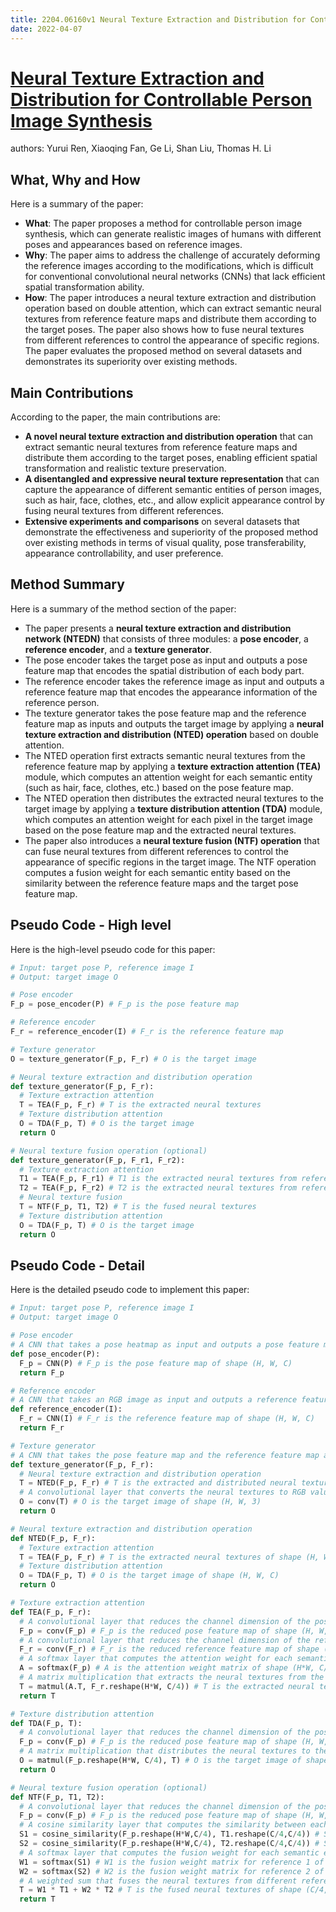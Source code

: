 ```yaml
---
title: 2204.06160v1 Neural Texture Extraction and Distribution for Controllable Person Image Synthesis
date: 2022-04-07
---
```


# [Neural Texture Extraction and Distribution for Controllable Person Image Synthesis](http://arxiv.org/abs/2204.06160v1)

authors: Yurui Ren, Xiaoqing Fan, Ge Li, Shan Liu, Thomas H. Li


## What, Why and How

[1]: https://arxiv.org/abs/2204.06160v1 "[2204.06160v1] Neural Texture Extraction and Distribution for ..."
[2]: https://arxiv.org/pdf/2204.06160v1.pdf "arXiv:2204.06160v1 [cs.CV] 13 Apr 2022"
[3]: https://arxiv-export1.library.cornell.edu/abs/2204.06160v1 "[2204.06160v1] Neural Texture Extraction and Distribution for ..."

Here is a summary of the paper:

- **What**: The paper proposes a method for controllable person image synthesis, which can generate realistic images of humans with different poses and appearances based on reference images.
- **Why**: The paper aims to address the challenge of accurately deforming the reference images according to the modifications, which is difficult for conventional convolutional neural networks (CNNs) that lack efficient spatial transformation ability.
- **How**: The paper introduces a neural texture extraction and distribution operation based on double attention, which can extract semantic neural textures from reference feature maps and distribute them according to the target poses. The paper also shows how to fuse neural textures from different references to control the appearance of specific regions. The paper evaluates the proposed method on several datasets and demonstrates its superiority over existing methods.

## Main Contributions

[1]: https://arxiv.org/abs/2204.06160v1 "[2204.06160v1] Neural Texture Extraction and Distribution for ..."
[2]: https://arxiv.org/pdf/2204.06160v1.pdf "arXiv:2204.06160v1 [cs.CV] 13 Apr 2022"
[3]: https://arxiv-export1.library.cornell.edu/abs/2204.06160v1 "[2204.06160v1] Neural Texture Extraction and Distribution for ..."

According to the paper, the main contributions are:

- **A novel neural texture extraction and distribution operation** that can extract semantic neural textures from reference feature maps and distribute them according to the target poses, enabling efficient spatial transformation and realistic texture preservation.
- **A disentangled and expressive neural texture representation** that can capture the appearance of different semantic entities of person images, such as hair, face, clothes, etc., and allow explicit appearance control by fusing neural textures from different references.
- **Extensive experiments and comparisons** on several datasets that demonstrate the effectiveness and superiority of the proposed method over existing methods in terms of visual quality, pose transferability, appearance controllability, and user preference.

## Method Summary

[1]: https://arxiv.org/abs/2204.06160v1 "[2204.06160v1] Neural Texture Extraction and Distribution for ..."
[2]: https://arxiv.org/pdf/2204.06160v1.pdf "arXiv:2204.06160v1 [cs.CV] 13 Apr 2022"
[3]: https://arxiv-export1.library.cornell.edu/abs/2204.06160v1 "[2204.06160v1] Neural Texture Extraction and Distribution for ..."

Here is a summary of the method section of the paper:

- The paper presents a **neural texture extraction and distribution network (NTEDN)** that consists of three modules: a **pose encoder**, a **reference encoder**, and a **texture generator**.
- The pose encoder takes the target pose as input and outputs a pose feature map that encodes the spatial distribution of each body part.
- The reference encoder takes the reference image as input and outputs a reference feature map that encodes the appearance information of the reference person.
- The texture generator takes the pose feature map and the reference feature map as inputs and outputs the target image by applying a **neural texture extraction and distribution (NTED) operation** based on double attention.
- The NTED operation first extracts semantic neural textures from the reference feature map by applying a **texture extraction attention (TEA)** module, which computes an attention weight for each semantic entity (such as hair, face, clothes, etc.) based on the pose feature map.
- The NTED operation then distributes the extracted neural textures to the target image by applying a **texture distribution attention (TDA)** module, which computes an attention weight for each pixel in the target image based on the pose feature map and the extracted neural textures.
- The paper also introduces a **neural texture fusion (NTF) operation** that can fuse neural textures from different references to control the appearance of specific regions in the target image. The NTF operation computes a fusion weight for each semantic entity based on the similarity between the reference feature maps and the target pose feature map.

## Pseudo Code - High level

Here is the high-level pseudo code for this paper:

```python
# Input: target pose P, reference image I
# Output: target image O

# Pose encoder
F_p = pose_encoder(P) # F_p is the pose feature map

# Reference encoder
F_r = reference_encoder(I) # F_r is the reference feature map

# Texture generator
O = texture_generator(F_p, F_r) # O is the target image

# Neural texture extraction and distribution operation
def texture_generator(F_p, F_r):
  # Texture extraction attention
  T = TEA(F_p, F_r) # T is the extracted neural textures
  # Texture distribution attention
  O = TDA(F_p, T) # O is the target image
  return O

# Neural texture fusion operation (optional)
def texture_generator(F_p, F_r1, F_r2):
  # Texture extraction attention
  T1 = TEA(F_p, F_r1) # T1 is the extracted neural textures from reference 1
  T2 = TEA(F_p, F_r2) # T2 is the extracted neural textures from reference 2
  # Neural texture fusion
  T = NTF(F_p, T1, T2) # T is the fused neural textures
  # Texture distribution attention
  O = TDA(F_p, T) # O is the target image
  return O
```

## Pseudo Code - Detail

Here is the detailed pseudo code to implement this paper:

```python
# Input: target pose P, reference image I
# Output: target image O

# Pose encoder
# A CNN that takes a pose heatmap as input and outputs a pose feature map
def pose_encoder(P):
  F_p = CNN(P) # F_p is the pose feature map of shape (H, W, C)
  return F_p

# Reference encoder
# A CNN that takes an RGB image as input and outputs a reference feature map
def reference_encoder(I):
  F_r = CNN(I) # F_r is the reference feature map of shape (H, W, C)
  return F_r

# Texture generator
# A CNN that takes the pose feature map and the reference feature map as inputs and outputs the target image by applying the NTED operation
def texture_generator(F_p, F_r):
  # Neural texture extraction and distribution operation
  T = NTED(F_p, F_r) # T is the extracted and distributed neural textures of shape (H, W, 3)
  # A convolutional layer that converts the neural textures to RGB values
  O = conv(T) # O is the target image of shape (H, W, 3)
  return O

# Neural texture extraction and distribution operation
def NTED(F_p, F_r):
  # Texture extraction attention
  T = TEA(F_p, F_r) # T is the extracted neural textures of shape (H, W, C)
  # Texture distribution attention
  O = TDA(F_p, T) # O is the target image of shape (H, W, C)
  return O

# Texture extraction attention
def TEA(F_p, F_r):
  # A convolutional layer that reduces the channel dimension of the pose feature map
  F_p = conv(F_p) # F_p is the reduced pose feature map of shape (H, W, C/4)
  # A convolutional layer that reduces the channel dimension of the reference feature map
  F_r = conv(F_r) # F_r is the reduced reference feature map of shape (H, W, C/4)
  # A softmax layer that computes the attention weight for each semantic entity based on the pose feature map
  A = softmax(F_p) # A is the attention weight matrix of shape (H*W, C/4)
  # A matrix multiplication that extracts the neural textures from the reference feature map based on the attention weight matrix
  T = matmul(A.T, F_r.reshape(H*W, C/4)) # T is the extracted neural textures of shape (C/4, C/4)
  return T

# Texture distribution attention
def TDA(F_p, T):
  # A convolutional layer that reduces the channel dimension of the pose feature map
  F_p = conv(F_p) # F_p is the reduced pose feature map of shape (H, W, C/4)
  # A matrix multiplication that distributes the neural textures to the target image based on the pose feature map
  O = matmul(F_p.reshape(H*W, C/4), T) # O is the target image of shape (H*W, C/4)
  return O

# Neural texture fusion operation (optional)
def NTF(F_p, T1, T2):
  # A convolutional layer that reduces the channel dimension of the pose feature map
  F_p = conv(F_p) # F_p is the reduced pose feature map of shape (H, W, C/4)
  # A cosine similarity layer that computes the similarity between each reference feature map and the target pose feature map
  S1 = cosine_similarity(F_p.reshape(H*W,C/4), T1.reshape(C/4,C/4)) # S1 is the similarity matrix of shape (H*W,C/4)
  S2 = cosine_similarity(F_p.reshape(H*W,C/4), T2.reshape(C/4,C/4)) # S2 is the similarity matrix of shape (H*W,C/4)
  # A softmax layer that computes the fusion weight for each semantic entity based on the similarity matrices
  W1 = softmax(S1) # W1 is the fusion weight matrix for reference 1 of shape (H*W,C/4)
  W2 = softmax(S2) # W2 is the fusion weight matrix for reference 2 of shape (H*W,C/4)
  # A weighted sum that fuses the neural textures from different references based on the fusion weight matrices
  T = W1 * T1 + W2 * T2 # T is the fused neural textures of shape (C/4,C/4)
  return T
```